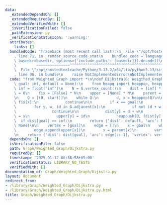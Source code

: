 ```yaml
---
data:
  _extendedDependsOn: []
  _extendedRequiredBy: []
  _extendedVerifiedWith: []
  _isVerificationFailed: false
  _pathExtension: py
  _verificationStatusIcon: ':warning:'
  attributes:
    links: []
  bundledCode: "Traceback (most recent call last):\n  File \"/opt/hostedtoolcache/Python/3.13.2/x64/lib/python3.13/site-packages/onlinejudge_verify/documentation/build.py\"\
    , line 71, in _render_source_code_stat\n    bundled_code = language.bundle(stat.path,\
    \ basedir=basedir, options={'include_paths': [basedir]}).decode()\n          \
    \         ~~~~~~~~~~~~~~~^^^^^^^^^^^^^^^^^^^^^^^^^^^^^^^^^^^^^^^^^^^^^^^^^^^^^^^^^^^^^^^^^^\n\
    \  File \"/opt/hostedtoolcache/Python/3.13.2/x64/lib/python3.13/site-packages/onlinejudge_verify/languages/python.py\"\
    , line 96, in bundle\n    raise NotImplementedError\nNotImplementedError\n"
  code: "from Weighted_Graph import *\n\ndef Dijkstra(G: Weigthed_Graph, start: int,\
    \ goal: int, default = None):\n    from heapq import heappop, heappush\n\n   \
    \ inf = float('inf')\n    N = G.vertex_count()\n    dist = [inf] * N; dist[start]\
    \ = 0\n    fix = [False] * N\n    upper = [None] * N\n    parent = [None] * N\n\
    \n    Q = [(0, start)]\n    while Q:\n        d, x = heappop(Q)\n\n        if\
    \ fix[x]:\n            continue\n\n        if x == goal:\n            break\n\n\
    \        for y, w, id in G.adjacent[x]:\n            if not (d + w < dist[y]):\n\
    \                continue\n\n            dist[y] = d + w\n            parent[y]\
    \ = x\n            upper[y] = id\n            heappush(Q, (dist[y], y))\n\n  \
    \  if dist[goal] == inf:\n        return {'dist': default, 'arc': None, 'vertex':\
    \ None}\n\n    vertex = [goal]\n    edge = []\n    x = goal\n    while x != start:\n\
    \        edge.append(upper[x])\n        x = parent[x]\n        vertex.append(x)\n\
    \n    return {'dist': dist[goal], 'arc': edge[::-1], 'vertex': vertex[::-1]}\n"
  dependsOn: []
  isVerificationFile: false
  path: Graph/Weighted_Graph/Dijkstra.py
  requiredBy: []
  timestamp: '2025-01-12 00:30:58+09:00'
  verificationStatus: LIBRARY_NO_TESTS
  verifiedWith: []
documentation_of: Graph/Weighted_Graph/Dijkstra.py
layout: document
redirect_from:
- /library/Graph/Weighted_Graph/Dijkstra.py
- /library/Graph/Weighted_Graph/Dijkstra.py.html
title: Graph/Weighted_Graph/Dijkstra.py
---
```

